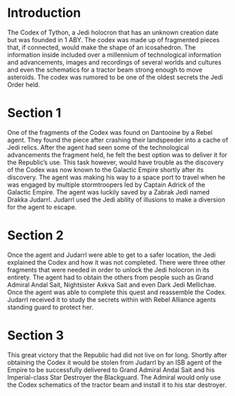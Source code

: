 # Introduction

The Codex of Tython, a Jedi holocron that has an unknown creation date but was founded in 1 ABY.
The codex was made up of fragmented pieces that, if connected, would make the shape of an icosahedron.
The information inside included over a millennium of technological information and advancements, images and recordings of several worlds and cultures and even the schematics for a tractor beam strong enough to move asteroids.
The codex was rumored to be one of the oldest secrets the Jedi Order held.

# Section 1

One of the fragments of the Codex was found on Dantooine by a Rebel agent.
They found the piece after crashing their landspeeder into a cache of Jedi relics.
After the agent had seen some of the technological advancements the fragment held, he felt the best option was to deliver it for the Republic’s use.
This task however, would have trouble as the discovery of the Codex was now known to the Galactic Empire shortly after its discovery.
The agent was making his way to a space port to travel when he was engaged by multiple stormtroopers led by Captain Adrick of the Galactic Empire.
The agent was luckily saved by a Zabrak Jedi named Drakka Judarrl.
Judarrl used the Jedi ability of illusions to make a diversion for the agent to escape.

# Section 2

Once the agent and Judarrl were able to get to a safer location, the Jedi explained the Codex and how it was not completed.
There were three other fragments that were needed in order to unlock the Jedi holocron in its entirety.
The agent had to obtain the others from people such as Grand Admiral Andal Sait, Nightsister Axkva Sait and even Dark Jedi Mellichae.
Once the agent was able to complete this quest and reassemble the Codex.
Judarrl received it to study the secrets within with Rebel Alliance agents standing guard to protect her.

# Section 3

This great victory that the Republic had did not live on for long.
Shortly after obtaining the Codex it would be stolen from Judarrl by an ISB agent of the Empire to be successfully delivered to Grand Admiral Andal Sait and his Imperial-class Star Destroyer the Blackguard.
The Admiral would only use the Codex schematics of the tractor beam and install it to his star destroyer.
